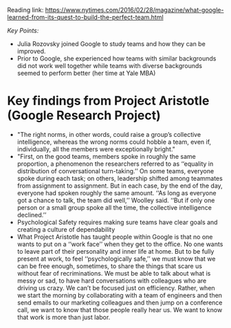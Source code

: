 Reading link:
https://www.nytimes.com/2016/02/28/magazine/what-google-learned-from-its-quest-to-build-the-perfect-team.html

<em>Key Points:</em>

- Julia Rozovsky joined Google to study teams and how they can be improved.
- Prior to Google, she experienced how teams with similar backgrounds did not work well together while teams with diverse backgrounds seemed to perform better (her time at Yale MBA)
<h1>Key findings from Project Aristotle (Google Research Project)</h1>
<ul>
<li> "The right norms, in other words, could raise a group’s collective intelligence, whereas the wrong norms could hobble a team, even if, individually, all the members were exceptionally bright."</li>
<li> "First, on the good teams, members spoke in roughly the same proportion, a phenomenon the researchers referred to as ‘‘equality in distribution of conversational turn-taking.’’ On some teams, everyone spoke during each task; on others, leadership shifted among teammates from assignment to assignment. But in each case, by the end of the day, everyone had spoken roughly the same amount. ‘‘As long as everyone got a chance to talk, the team did well,’’ Woolley said. ‘‘But if only one person or a small group spoke all the time, the collective intelligence declined.’’</li>
<li> Psychological Safety requires making sure teams have clear goals and creating a culture of dependability</li>
<li> What Project Aristotle has taught people within Google is that no one wants to put on a ‘‘work face’’ when they get to the office. No one wants to leave part of their personality and inner life at home. But to be fully present at work, to feel ‘‘psychologically safe,’’ we must know that we can be free enough, sometimes, to share the things that scare us without fear of recriminations. We must be able to talk about what is messy or sad, to have hard conversations with colleagues who are driving us crazy. We can’t be focused just on efficiency. Rather, when we start the morning by collaborating with a team of engineers and then send emails to our marketing colleagues and then jump on a conference call, we want to know that those people really hear us. We want to know that work is more than just labor.</li>
</ul>  
  
